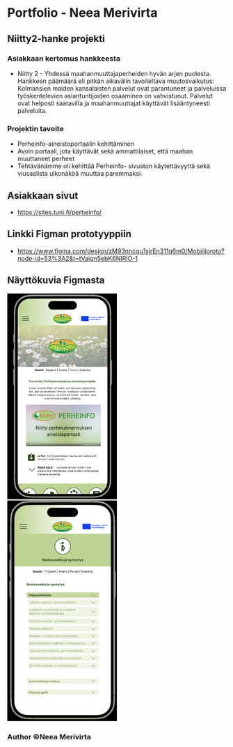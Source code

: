 # Portfolio - Neea Merivirta

## Niitty2-hanke projekti

### Asiakkaan kertomus hankkeesta

- Niitty 2 - Yhdessä maahanmuuttajaperheiden hyvän arjen puolesta. Hankkeen päämäärä eli pitkän aikavälin tavoiteltava muutosvaikutus:
  Kolmansien maiden kansalaisten palvelut ovat parantuneet ja palveluissa työskentelevien asiantuntijoiden osaaminen on vahvistunut. Palvelut ovat helposti saatavilla ja maahanmuuttajat käyttävät lisääntyneesti palveluita.

### Projektin tavoite

- Perheinfo-aineistoportaalin kehittäminen
- Avoin portaali, jota käyttävät sekä ammattilaiset, että maahan muuttaneet perheet
- Tehtävänämme oli kehittää Perheinfo- sivuston käytettävyyttä sekä viusaalista ulkonäköä muuttaa paremmaksi.

## Asiakkaan sivut

- https://sites.tuni.fi/perheinfo/

## Linkki Figman prototyyppiin

- https://www.figma.com/design/zM93nncqu1sjrEn311q6m0/Mobiiliproto?node-id=53%3A2&t=tVaiqn5ebK6NIRIO-1

## Näyttökuvia Figmasta

<img src="./niitty2.png" alt="Figma projekti - Niitty2" width="50%" />

<img src="./niitty2-2.png" alt="Figma projekti - Niitty2" width="50%" />

### Author ©Neea Merivirta
